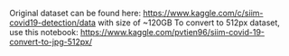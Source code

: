 Original dataset can be found here: https://www.kaggle.com/c/siim-covid19-detection/data with size of ~120GB
To convert to 512px dataset, use this notebook: https://www.kaggle.com/pvtien96/siim-covid-19-convert-to-jpg-512px/

